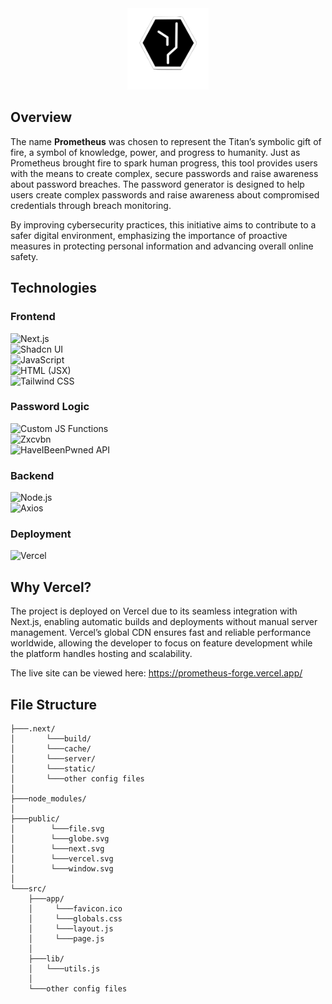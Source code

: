 <div align="center">
  <a href="">
    <img src="public/Z Logo.png" alt="Zorion Logo" width="130">
  </a>
</div>

## Overview
The name <strong>Prometheus</strong> was chosen to represent the Titan’s symbolic gift of fire, a symbol of knowledge, power, and progress to humanity. Just as Prometheus brought fire to spark human progress, this tool provides users with the means to create complex, secure passwords and raise awareness about password breaches. The password generator is designed to help users create complex passwords and raise awareness about compromised credentials through breach monitoring.

By improving cybersecurity practices, this initiative aims to contribute to a safer digital environment, emphasizing the importance of proactive measures in protecting personal information and advancing overall online safety.

## Technologies 

### Frontend
![Next.js](https://img.shields.io/badge/Next.js-000000?style=for-the-badge&logo=next.js&logoColor=white)  
![Shadcn UI](https://img.shields.io/badge/Shadcn_ui-3b82f6?style=for-the-badge&logo=tailwind-css&logoColor=white)  
![JavaScript](https://img.shields.io/badge/JavaScript-F7DF1E?style=for-the-badge&logo=javascript&logoColor=black)  
![HTML (JSX)](https://img.shields.io/badge/HTML5-E34F26?style=for-the-badge&logo=html5&logoColor=white)  
![Tailwind CSS](https://img.shields.io/badge/Tailwind_CSS-06B6D4?style=for-the-badge&logo=tailwind-css&logoColor=white)  

### Password Logic
![Custom JS Functions](https://img.shields.io/badge/Custom_JS_Functions-000000?style=for-the-badge&logo=javascript&logoColor=white)  
![Zxcvbn](https://img.shields.io/badge/zxcvbn-4A90E2?style=for-the-badge&logo=javascript&logoColor=white)  
![HaveIBeenPwned API](https://img.shields.io/badge/HaveIBeenPwned-FF6600?style=for-the-badge&logo=api&logoColor=white)  

### Backend
![Node.js](https://img.shields.io/badge/Node.js-339933?style=for-the-badge&logo=node.js&logoColor=white)  
![Axios](https://img.shields.io/badge/Axios-F2A1A1?style=for-the-badge&logo=axios&logoColor=white)  

### Deployment
![Vercel](https://img.shields.io/badge/Vercel-000000?style=for-the-badge&logo=vercel&logoColor=white)  


## Why Vercel?

The project is deployed on Vercel due to its seamless integration with Next.js, enabling automatic builds and deployments without manual server management. Vercel’s global CDN ensures fast and reliable performance worldwide, allowing the developer to focus on feature development while the platform handles hosting and scalability.

The live site can be viewed here: https://prometheus-forge.vercel.app/

## File Structure

```
├───.next/
│		└───build/
│		└───cache/
│		└───server/
│		└───static/
│		└───other config files
│
├───node_modules/
│
├───public/
│		 └───file.svg
│		 └───globe.svg
│		 └───next.svg
│		 └───vercel.svg
│		 └───window.svg
│
└───src/
	├───app/
	│     └───favicon.ico
	│     └───globals.css
	│     └───layout.js
	│     └───page.js
	│
	├───lib/
	│	└───utils.js
	│
	└───other config files
```
